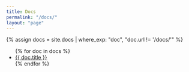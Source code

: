 ```yaml
---
title: Docs
permalink: "/docs/"
layout: "page"
---
```


{% assign docs = site.docs | where_exp: "doc", "doc.url != '/docs/'" %}
<ul>
{% for doc in docs %}
  <li>
    <a href="{{ doc.url }}">{{ doc.title }}</a>
  </li>
{% endfor %}
</ul>
